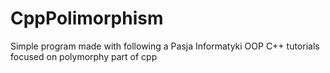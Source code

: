 # CppPolimorphism
Simple program made with following a Pasja Informatyki OOP C++ tutorials focused on polymorphy part of cpp
